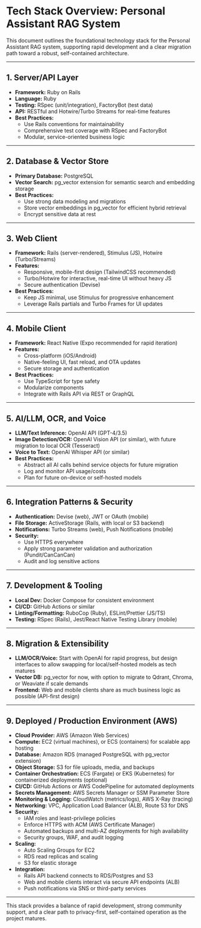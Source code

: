 # Tech Stack Overview: Personal Assistant RAG System

This document outlines the foundational technology stack for the Personal Assistant RAG system, supporting rapid development and a clear migration path toward a robust, self-contained architecture.

---

## 1. Server/API Layer

- **Framework:** Ruby on Rails
- **Language:** Ruby
- **Testing:** RSpec (unit/integration), FactoryBot (test data)
- **API:** RESTful and Hotwire/Turbo Streams for real-time features
- **Best Practices:**
  - Use Rails conventions for maintainability
  - Comprehensive test coverage with RSpec and FactoryBot
  - Modular, service-oriented business logic

---

## 2. Database & Vector Store

- **Primary Database:** PostgreSQL
- **Vector Search:** pg_vector extension for semantic search and embedding storage
- **Best Practices:**
  - Use strong data modeling and migrations
  - Store vector embeddings in pg_vector for efficient hybrid retrieval
  - Encrypt sensitive data at rest

---

## 3. Web Client

- **Framework:** Rails (server-rendered), Stimulus (JS), Hotwire (Turbo/Streams)
- **Features:**
  - Responsive, mobile-first design (TailwindCSS recommended)
  - Turbo/Hotwire for interactive, real-time UI without heavy JS
  - Secure authentication (Devise)
- **Best Practices:**
  - Keep JS minimal, use Stimulus for progressive enhancement
  - Leverage Rails partials and Turbo Frames for UI updates

---

## 4. Mobile Client

- **Framework:** React Native (Expo recommended for rapid iteration)
- **Features:**
  - Cross-platform (iOS/Android)
  - Native-feeling UI, fast reload, and OTA updates
  - Secure storage and authentication
- **Best Practices:**
  - Use TypeScript for type safety
  - Modularize components
  - Integrate with Rails API via REST or GraphQL

---

## 5. AI/LLM, OCR, and Voice

- **LLM/Text Inference:** OpenAI API (GPT-4/3.5)
- **Image Detection/OCR:** OpenAI Vision API (or similar), with future migration to local OCR (Tesseract)
- **Voice to Text:** OpenAI Whisper API (or similar)
- **Best Practices:**
  - Abstract all AI calls behind service objects for future migration
  - Log and monitor API usage/costs
  - Plan for future on-device or self-hosted models

---

## 6. Integration Patterns & Security

- **Authentication:** Devise (web), JWT or OAuth (mobile)
- **File Storage:** ActiveStorage (Rails, with local or S3 backend)
- **Notifications:** Turbo Streams (web), Push Notifications (mobile)
- **Security:**
  - Use HTTPS everywhere
  - Apply strong parameter validation and authorization (Pundit/CanCanCan)
  - Audit and log sensitive actions

---

## 7. Development & Tooling

- **Local Dev:** Docker Compose for consistent environment
- **CI/CD:** GitHub Actions or similar
- **Linting/Formatting:** RuboCop (Ruby), ESLint/Prettier (JS/TS)
- **Testing:** RSpec (Rails), Jest/React Native Testing Library (mobile)

---

## 8. Migration & Extensibility

- **LLM/OCR/Voice:** Start with OpenAI for rapid progress, but design interfaces to allow swapping for local/self-hosted models as tech matures
- **Vector DB:** pg_vector for now, with option to migrate to Qdrant, Chroma, or Weaviate if scale demands
- **Frontend:** Web and mobile clients share as much business logic as possible (API-first design)

---

## 9. Deployed / Production Environment (AWS)

- **Cloud Provider:** AWS (Amazon Web Services)
- **Compute:** EC2 (virtual machines), or ECS (containers) for scalable app hosting
- **Database:** Amazon RDS (managed PostgreSQL with pg_vector extension)
- **Object Storage:** S3 for file uploads, media, and backups
- **Container Orchestration:** ECS (Fargate) or EKS (Kubernetes) for containerized deployments (optional)
- **CI/CD:** GitHub Actions or AWS CodePipeline for automated deployments
- **Secrets Management:** AWS Secrets Manager or SSM Parameter Store
- **Monitoring & Logging:** CloudWatch (metrics/logs), AWS X-Ray (tracing)
- **Networking:** VPC, Application Load Balancer (ALB), Route 53 for DNS
- **Security:**
  - IAM roles and least-privilege policies
  - Enforce HTTPS with ACM (AWS Certificate Manager)
  - Automated backups and multi-AZ deployments for high availability
  - Security groups, WAF, and audit logging
- **Scaling:**
  - Auto Scaling Groups for EC2
  - RDS read replicas and scaling
  - S3 for elastic storage
- **Integration:**
  - Rails API backend connects to RDS/Postgres and S3
  - Web and mobile clients interact via secure API endpoints (ALB)
  - Push notifications via SNS or third-party services

---

This stack provides a balance of rapid development, strong community support, and a clear path to privacy-first, self-contained operation as the project matures.
